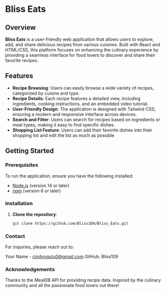 # Bliss Eats

## Overview
**Bliss Eats** is a user-friendly web application that allows users to explore, add, and share delicious recipes from various cuisines. Built with React and HTML/CSS, this platform focuses on enhancing the culinary experience by providing a seamless interface for food lovers to discover and share their favorite recipes.

## Features
- **Recipe Browsing**: Users can easily browse a wide variety of recipes, categorized by cuisine and type.
- **Recipe Details**: Each recipe features a detailed view, including ingredients, cooking instructions, and an embedded video tutorial.
- **User-Friendly Design**: The application is designed with Tailwind CSS, ensuring a modern and responsive interface across devices.
- **Search and Filter**: Users can search for recipes based on ingredients or meal types, making it easy to find specific dishes.
- **Shopping List Feature**: Users can add their favorite dishes into their shopping list and edit the list as much as possible

## Getting Started

### Prerequisites
To run the application, ensure you have the following installed:
- [Node.js](https://nodejs.org/) (version 14 or later)
- [npm](https://www.npmjs.com/) (version 6 or later)

### Installation
1. **Clone the repository**:
   ```bash
   git clone https://github.com/Bliss109/Bliss_Eats.git

### Contact
For inquiries, please reach out to:

Your Name - cindyogutu0@gmail.com
GitHub: Bliss109

### Acknowledgements
Thanks to the MealDB API for providing recipe data.
Inspired by the culinary community and all the passionate food lovers out there!




